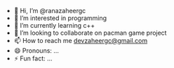 - 👋 Hi, I’m @ranazaheergc
- 👀 I’m interested in programming
- 🌱 I’m currently learning c++
- 💞️ I’m looking to collaborate on pacman game project
- 📫 How to reach me devzaheergc@gmail.com
- 😄 Pronouns: ...
- ⚡ Fun fact: ...

<!---
ranazaheergc/ranazaheergc is a ✨ special ✨ repository because its `README.md` (this file) appears on your GitHub profile.
You can click the Preview link to take a look at your changes.
--->
